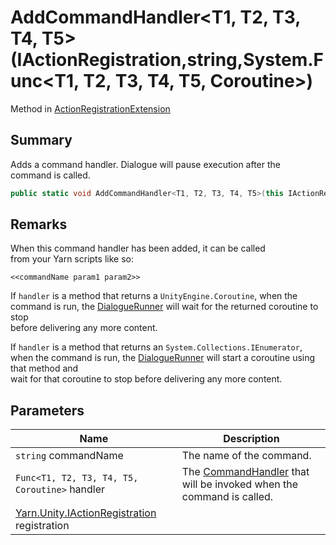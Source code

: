 # AddCommandHandler\<T1, T2, T3, T4, T5>(IActionRegistration,string,System.Func\<T1, T2, T3, T4, T5, Coroutine>)

Method in [ActionRegistrationExtension](yarn.unity.actionregistrationextension.md)

## Summary

Adds a command handler. Dialogue will pause execution after the\
command is called.

```csharp
public static void AddCommandHandler<T1, T2, T3, T4, T5>(this IActionRegistration registration, string commandName, System.Func<T1, T2, T3, T4, T5, Coroutine> handler);
```

## Remarks

When this command handler has been added, it can be called\
from your Yarn scripts like so:

```
<<commandName param1 param2>>
```

If `handler` is a method that returns a `UnityEngine.Coroutine`, when the command is run, the [DialogueRunner](yarn.unity.dialoguerunner.md) will wait for the returned coroutine to stop\
before delivering any more content.

If `handler` is a method that returns an `System.Collections.IEnumerator`, when the command is run, the [DialogueRunner](yarn.unity.dialoguerunner.md) will start a coroutine using that method and\
wait for that coroutine to stop before delivering any more content.

## Parameters

| Name                                                                             | Description                                                                                   |
| -------------------------------------------------------------------------------- | --------------------------------------------------------------------------------------------- |
| `string` commandName                                                             | The name of the command.                                                                      |
| `Func<T1, T2, T3, T4, T5, Coroutine>` handler                                    | The [CommandHandler](yarn.commandhandler.md) that will be invoked when the command is called. |
| [Yarn.Unity.IActionRegistration](yarn.unity.iactionregistration.md) registration |                                                                                               |
